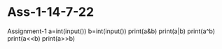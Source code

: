 # Ass-1-14-7-22
Assignment-1
a=int(input())
b=int(input())
print(a&b)
print(a|b)
print(a^b)
print(a<<b)
print(a>>b)

